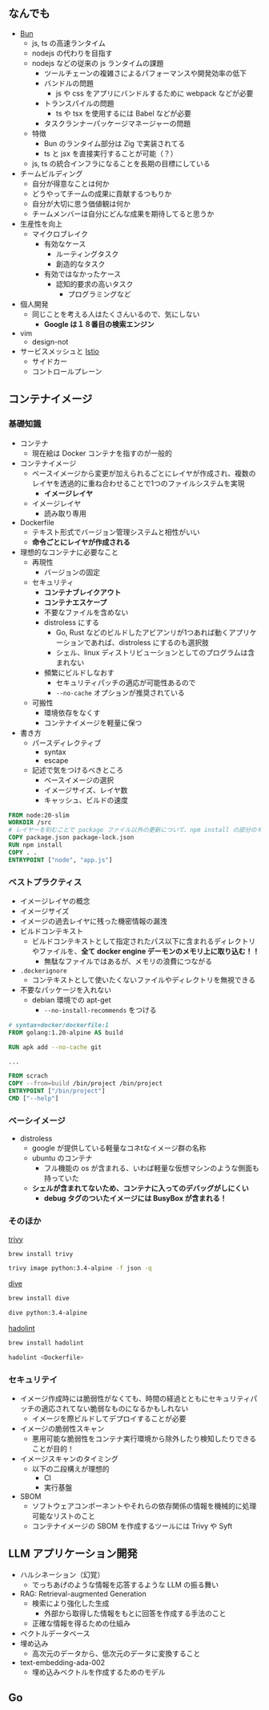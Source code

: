 ## なんでも

- [Bun](https://github.com/oven-sh/bun)
  - js, ts の高速ランタイム
  - nodejs の代わりを目指す
  - nodejs などの従来の js ランタイムの課題
    - ツールチェーンの複雑さによるパフォーマンスや開発効率の低下
    - バンドルの問題
      - js や css をアプリにバンドルするために webpack などが必要
    - トランスパイルの問題
      - ts や tsx を使用するには Babel などが必要
    - タスクランナーパッケージマネージャーの問題
  - 特徴
    - Bun のランタイム部分は Zig で実装されてる
    - ts と jsx を直接実行することが可能（？）
  - js, ts の統合インフラになることを長期の目標にしている
- チームビルディング
  - 自分が得意なことは何か
  - どうやってチームの成果に貢献するつもりか
  - 自分が大切に思う価値観は何か
  - チームメンバーは自分にどんな成果を期待してると思うか
- 生産性を向上
  - マイクロブレイク
    - 有効なケース
      - ルーティングタスク
      - 創造的なタスク
    - 有効ではなかったケース
      - 認知的要求の高いタスク
        - プログラミングなど
- 個人開発
  - 同じことを考える人はたくさんいるので、気にしない
    - **Google は１８番目の検索エンジン**
- vim
  - design-not
- サービスメッシュと [Istio](https://istio.io/)
  - サイドカー
  - コントロールプレーン

## コンテナイメージ

### 基礎知識

- コンテナ
  - 現在絵は Docker コンテナを指すのが一般的
- コンテナイメージ
  - ベースイメージから変更が加えられるごとにレイヤが作成され、複数のレイヤを透過的に重ね合わせることで1つのファイルシステムを実現
    - **イメージレイヤ**
  - イメージレイヤ
    - 読み取り専用
- Dockerfile
  - テキスト形式でバージョン管理システムと相性がいい
  - **命令ごとにレイヤが作成される**
- 理想的なコンテナに必要なこと
  - 再現性
    - バージョンの固定
  - セキュリティ
    - **コンテナブレイクアウト**
    - **コンテナエスケープ**
    - 不要なファイルを含めない
    - distroless にする
      - Go, Rust などのビルドしたアビアンリが1つあれば動くアプリケーションであれば、distroless にするのも選択肢
      - シェル、linux ディストリビューションとしてのプログラムは含まれない
    - 頻繁にビルドしなおす
      - セキュリティパッチの適応が可能性あるので
      - `--no-cache` オプションが推奨されている
  - 可搬性
    - 環境依存をなくす
    - コンテナイメージを軽量に保つ
- 書き方
  - パースディレクティブ
    - syntax
    - escape
  - 記述で気をつけるべきところ
    - ベースイメージの選択
    - イメージサイズ、レイヤ数
    - キャッシュ、ビルドの速度

``` dockerfile
FROM node:20-slim
WORKDIR /src
# レイヤーを刻むことで package ファイル以外の更新について、npm install の部分のキャッシュを効かせる！
COPY package.json package-lock.json
RUN npm install
COPY . .
ENTRYPOINT ["node", "app.js"]
```

### ベストプラクティス

- イメージレイヤの概念
- イメージサイズ
- イメージの過去レイヤに残った機密情報の漏洩
- ビルドコンテキスト
  - ビルドコンテキストとして指定されたパス以下に含まれるディレクトリやファイルを、**全て docker engine デーモンのメモリ上に取り込む！！**
    - 無駄なファイルではあるが、メモリの浪費につながる
- `.dockerignore`
  - コンテキストとして使いたくないファイルやディレクトリを無視できる
- 不要なパッケージを入れない
  - debian 環境での apt-get
    - `--no-install-recommends` をつける

``` dockerfile
# syntax=docker/dockerfile:1
FROM golang:1.20-alpine AS build

RUN apk add --no-cache git

...

FROM scrach
COPY --from=build /bin/project /bin/project
ENTRYPOINT ["/bin/project"]
CMD ["--help"]
```

### ベーシイメージ

- distroless
  - google が提供している軽量なコネtなイメージ群の名称
  - ubuntu のコンテナ
    - フル機能の os が含まれる、いわば軽量な仮想マシンのような側面も持っていた
  - **シェルが含まれてないため、コンテナに入ってのデバッグがしにくい**
    - **debug タグのついたイメージには BusyBox が含まれる！**

### そのほか

[trivy](https://github.com/aquasecurity/trivy)

``` sh
brew install trivy

trivy image python:3.4-alpine -f json -q
```

[dive](https://github.com/wagoodman/dive)

``` sh
brew install dive

dive python:3.4-alpine
```

[hadolint](https://github.com/hadolint/hadolint)

``` sh
brew install hadolint

hadolint <Dockerfile>
```

### セキュリテイ

- イメージ作成時には脆弱性がなくても、時間の経過とともにセキュリティパッチの適応されてない脆弱なものになるかもしれない
  - イメージを際ビルドしてデプロイすることが必要
- イメージの脆弱性スキャン
  - 悪用可能な脆弱性をコンテナ実行環境から除外したり検知したりできることが目的！
- イメージスキャンのタイミング
  - 以下の二段構えが理想的
    - CI
    - 実行基盤
- SBOM
  - ソフトウェアコンポーネントやそれらの依存関係の情報を機械的に処理可能なリストのこと
  - コンテナイメージの SBOM を作成するツールには Trivy や Syft


## LLM アプリケーション開発

- ハルシネーション（幻覚）
  - でっちあげのような情報を応答するような LLM の振る舞い
- RAG: Retrieval-augmented Generation
  - 検索により強化した生成
    - 外部から取得した情報をもとに回答を作成する手法のこと
  - 正確な情報を得るための仕組み
- ベクトルデータベース
- 埋め込み
  - 高次元のデータから、低次元のデータに変換すること
- text-embedding-ada-002
  - 埋め込みベクトルを作成するためのモデル

## Go


